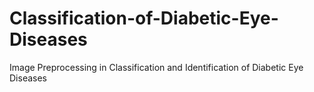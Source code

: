 # Classification-of-Diabetic-Eye-Diseases
Image Preprocessing in Classification and Identification of Diabetic Eye Diseases
